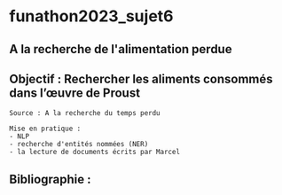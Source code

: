 # funathon2023_sujet6

## A la recherche de l'alimentation perdue


## Objectif : Rechercher les aliments consommés dans l’œuvre de Proust

    Source : A la recherche du temps perdu

    Mise en pratique :
    - NLP
    - recherche d'entités nommées (NER)
    - la lecture de documents écrits par Marcel
    
    
## Bibliographie :
